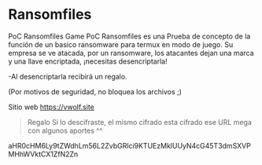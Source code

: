 # Ransomfiles
PoC Ransomfiles Game
PoC Ransomfiles es una Prueba de concepto de la función de un basico ransomware para termux en modo de juego.
Su empresa se ve atacada, por un ransomware, los atacantes dejan una marca y una llave encriptada, ¡necesitas desencriptarla!

  -Al desencriptarla recibirá un regalo. 
  
(Por motivos de seguridad, no bloquea los archivos ;)

Sitio web
https://vwolf.site




>Regalo
Si lo descifraste, el mismo cifrado esta cifrado ese URL mega con algunos aportes ^^

aHR0cHM6Ly9tZWdhLm56L2ZvbGRlci9KTUEzMklUUyN4cG45T3dmSXVPMHhWVktCX1ZfN2Zn
